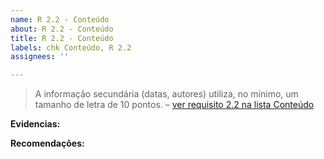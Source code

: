 ```yaml
---
name: R 2.2 - Conteúdo
about: R 2.2 - Conteúdo
title: R 2.2 - Conteúdo
labels: chk Conteúdo, R 2.2
assignees: ''

---
```


> A informação secundária (datas, autores) utiliza, no mínimo, um tamanho de letra de 10 pontos.
> – [ver requisito 2.2 na lista Conteúdo](https://amagovpt.github.io/kit-selo/checklists/checklist-conteudo#n22)

**Evidencias:**


**Recomendações:**
